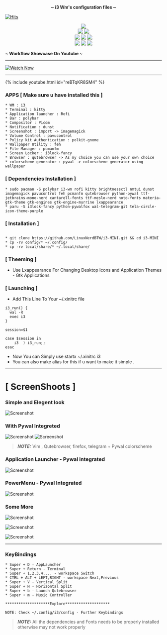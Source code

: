 
<p align="center">
  <b> ~ i3 Wm's configuration files ~ </b>
</p>

[![Hits](https://hits.seeyoufarm.com/api/count/incr/badge.svg?url=https%3A%2F%2Fgithub.com%2FLinuxNerdBTW%2Fi3-MINI&count_bg=%2379C83D&title_bg=%23555555&icon=darkreader.svg&icon_color=%2300FFDE&title=Views&edge_flat=false)](https://hits.seeyoufarm.com)

<!-- shields -->

<p align="center">
  <img src="https://img.shields.io/github/license/LinuxNerdBTW/i3-MINI?style=for-the-badge">
  </br>
  <img src="https://img.shields.io/badge/Maintained%3F-Yes-green?style=for-the-badge">
  <img src="https://img.shields.io/github/issues/LinuxNerdBTW/i3-MINI?color=purple&style=for-the-badge">
  </br>
  <img src="https://img.shields.io/github/stars/LinuxNerdBTW/i3-MINI?style=for-the-badge">
  <img src="https://img.shields.io/github/forks/LinuxNerdBTW/i3-MINI?color=teal&style=for-the-badge">
  <img src="https://img.shields.io/github/repo-size/LinuxNerdBTW/i3-MINI?color=blueviolet&style=for-the-badge">
  </br>
  <img src="https://img.shields.io/github/languages/count/LinuxNerdBTW/i3-MINI?color=red&style=for-the-badge">
  <img src="https://img.shields.io/github/languages/code-size/LinuxNerdBTW/i3-MINI?color=yellow&style=for-the-badge">
  <img src="https://img.shields.io/github/last-commit/LinuxNerdBTW/i3-MINI?color=deeppink&style=for-the-badge">
</p>

<!-- shields -->


<p align="left">
  <b> ~ Workflow Showcase On Youtube ~ </b>
</p>

----

 [![Watch Now](https://img.youtube.com/vi/reBTqKR8SM4/0.jpg)](https://www.youtube.com/watch?v=reBTqKR8SM4) 

----


{% include youtube.html id="reBTqKR8SM4" %}



### APPS [ Make sure u have installed this ]

```
* WM : i3
* Terminal : kitty 
* Application launcher : Rofi 
* Bar : polybar
* Compositor : Picom 
* Notification : dunst 
* Screenshot : import -> imagemagick
* Volume Control : pavucontrol 
* Policy kit Authentication : polkit-gnome 
* Wallpaper Utility : feh 
* File Manager : pcmanfm
* Screen Locker : i3lock-fancy
* Browser : qutebrowser -> As my choice you can use your own choice 
* colorscheme generator : pywal -> colorscheme generator using wallpaper
```
### [ Dependencies Installation ] 
```
* sudo pacman -S polybar i3-wm rofi kitty brightnessctl nmtui dunst imagemagick pavucontrol feh pcmanfm qutebrowser python-pywal ttf-jetbrains-mono-nerd cantarell-fonts ttf-meslo-nerd noto-fonts materia-gtk-theme gtk-engines gtk-engine-murrine lxappearance
* paru -S i3lock-fancy python-pywalfox wal-telegram-git tela-circle-icon-theme-purple
```

### [ Installation ]
```

* git clone https://github.com/LinuxNerdBTW/i3-MINI.git && cd i3-MINI
* cp -rv config/* ~/.config/
* cp -rv local/share/* ~/.local/share/
```
### [ Theeming ] 
* Use Lxappearance For Changing Desktop Icons and Application Themes - Gtk Applications 
### [ Launching ] 
* Add This Line To Your ~/.xinitrc file

```
i3_run() {
  wal -R
  exec i3
}

session=$1

case $session in
    i3 	) i3_run;;
esac

```
* Now You can Simply use startx ~/.xinitrc i3
* You can also make alias for this if u want to make it simple .
---
# [ ScreenShoots ] 

### Simple and Elegent look 

![Screenshot](SS/8.png)

### With Pywal Integreted

![Screenshot](SS/2.png)
![Screenshot](SS/3.png)

> **_NOTE:_** Vim , Qutebrowser, firefox, telegram + Pywal colorscheme

### Application Launcher - Pywal integrated

![Screenshot](SS/applauncher.png)

### PowerMenu - Pywal Integrated

![Screenshot](SS/powermenu.png)

### Some More

![Screenshot](SS/4.png)

![Screenshot](SS/5.png)

![Screenshot](SS/6.png)



---

### KeyBindings 

```
* Super + D - AppLauncher
* Super + Return - Terminal
* Super + 1,2,3,4.... - workspace Switch
* CTRL + ALT + LEFT,RIGHT - workspace Next,Previous
* Super + V - Vertical Split
* Super + H - Horizontal Split 
* Super + b - Launch Qutebrowser 
* Super + m - Music Controller 

********************Explore********************

NOTE: Check ~/.config/i3/config - Further Keybindings

```




> **_NOTE:_** All the dependencies and Fonts needs to be properly installed otherwise may not work properly 



